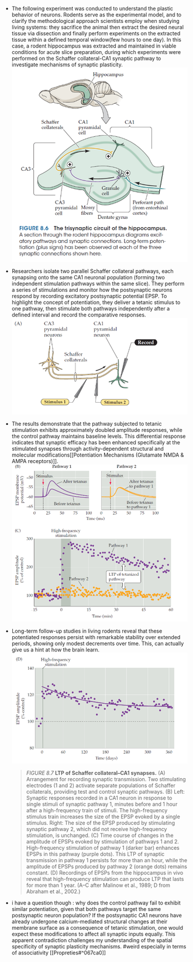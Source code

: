 * The following experiment was conducted to understand the plastic behavior of neurons. Rodents serve as the experimental model, and to clarify the methodological approach scientists employ when studying living systems: they sacrifice the animal then extract the desired neural tissue via dissection and finally perform experiments on the extracted tissue within a defined temporal window(few hours to one day). In this case, a rodent hippocampus was extracted and maintained in viable conditions for acute slice preparation, during which experiments were performed on the Schaffer collateral-CA1 synaptic pathway to investigate mechanisms of synaptic plasticity.
	![Pasted image 20250812092524.png](./images/Pasted%20image%2020250812092524.png)

* Researchers isolate two parallel Schaffer collateral pathways, each synapsing onto the same CA1 neuronal population (forming two independent stimulation pathways within the same slice). They perform a series of stimulations and monitor how the postsynaptic neurons respond by recording excitatory postsynaptic potential EPSP. To highlight the concept of potentiation, they deliver a tetanic stimulus to one pathway, then stimulate both pathways independently after a defined interval and record the comparative responses.
	![Pasted image 20250812151506.png](./images/Pasted%20image%2020250812151506.png)
* The results demonstrate that the pathway subjected to tetanic stimulation exhibits approximately doubled amplitude responses, while the control pathway maintains baseline levels. This differential response indicates that synaptic efficacy has been enhanced specifically at the stimulated synapses through activity-dependent structural and molecular modifications[[Potentiation Mechanisms (Glutamate NMDA & AMPA receptors)]]. 
	![Pasted image 20250812152252.png](./images/Pasted%20image%2020250812152252.png)
* Long-term follow-up studies in living rodents reveal that these potentiated responses persist with remarkable stability over extended periods, showing only modest decrements over time. This, can actually give us a hint at how the brain learn.
	![Pasted image 20250812152313.png](./images/Pasted%20image%2020250812152313.png)
	> *FIGURE 8.7* **LTP of Schaffer collateral–CA1 synapses.** 
	(A) Arrangement for recording synaptic transmission. Two stimulating electrodes (1 and 2) activate separate populations of Schaffer collaterals, providing test and control synaptic pathways. 
	(B) Left: Synaptic responses recorded in a CA1 neuron in response to single stimuli of synaptic pathway 1, minutes before and 1 hour after a high-frequency train of stimuli. The high-frequency stimulus train increases the size of the EPSP evoked by a single stimulus. Right: The size of the EPSP produced by stimulating synaptic pathway 2, which did not receive high-frequency stimulation, is unchanged. 
	(C) Time course of changes in the amplitude of EPSPs evoked by stimulation of pathways 1 and 2. High-frequency stimulation of pathway 1 (darker bar) enhances EPSPs in this pathway (purple dots). This LTP of synaptic transmission in pathway 1 persists for more than an hour, while the amplitude of EPSPs produced by pathway 2 (orange dots) remains constant. 
	(D) Recordings of EPSPs from the hippocampus in vivo reveal that high-frequency stimulation can produce LTP that lasts for more than 1 year. (A–C after Malinow et al., 1989; D from Abraham et al., 2002.)

* i have a question though : why does the control pathway fail to exhibit similar potentiation, given that both pathways target the same postsynaptic neuron population? If the postsynaptic CA1 neurons have already undergone calcium-mediated structural changes at their membrane surface as a consequence of tetanic stimulation, one would expect these modifications to affect all synaptic inputs equally. This apparent contradiction challenges my understanding of the spatial specificity of synaptic plasticity mechanisms. #weird especially in terms of associativity [[Propreties#^067ca0]]